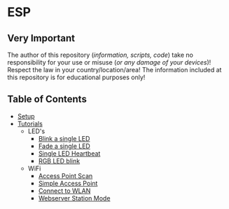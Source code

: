 # ESP

## Very Important

The author of this repository (_information, scripts, code_) take no responsibility for your use or misuse (_or any damage of your devices_)! Respect the law in your country/location/area! The information included at this repository is for educational purposes only!

## Table of Contents

- [Setup](./Setup)
- [Tutorials](./Tutorials)
  - LED's
    - [Blink a single LED](./Tutorials/LED/single_led_blink.py)
    - [Fade a single LED](./Tutorials/LED/single_led_fade.py)
    - [Single LED Heartbeat](./Tutorials/LED/single_led_heartbeat.py)
    - [RGB LED blink](./Tutorials/LED/rgb_led_blink.py)
  - WiFi
    - [Access Point Scan](./Tutorials/WiFi/access_point_scan.py)
    - [Simple Access Point](./Tutorials/WiFi/simple_access_point.py)
    - [Connect to WLAN](./Tutorials/WiFi/connect_to_wlan.py)
    - [Webserver Station Mode](./Tutorials/WiFi/webserver_station_mode.py)
